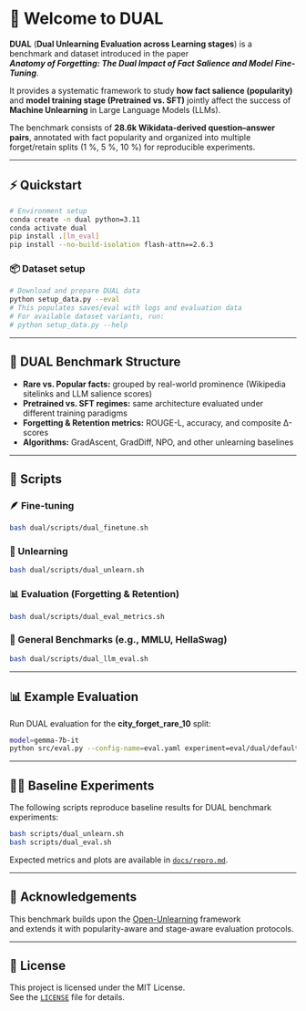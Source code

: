 # 🧩 Welcome to DUAL

**DUAL** (**Dual Unlearning Evaluation across Learning stages**) is a benchmark and dataset introduced in the paper  
**_Anatomy of Forgetting: The Dual Impact of Fact Salience and Model Fine-Tuning_**.  

It provides a systematic framework to study **how fact salience (popularity)** and **model training stage (Pretrained vs. SFT)** jointly affect the success of **Machine Unlearning** in Large Language Models (LLMs).  

The benchmark consists of **28.6k Wikidata-derived question–answer pairs**, annotated with fact popularity and organized into multiple forget/retain splits (1 %, 5 %, 10 %) for reproducible experiments.

---

## ⚡ Quickstart

```bash
# Environment setup
conda create -n dual python=3.11
conda activate dual
pip install .[lm_eval]
pip install --no-build-isolation flash-attn==2.6.3
```

### 📦 Dataset setup

```bash
# Download and prepare DUAL data
python setup_data.py --eval
# This populates saves/eval with logs and evaluation data
# For available dataset variants, run:
# python setup_data.py --help
```

---

## 🧠 DUAL Benchmark Structure

- **Rare vs. Popular facts:** grouped by real-world prominence (Wikipedia sitelinks and LLM salience scores)  
- **Pretrained vs. SFT regimes:** same architecture evaluated under different training paradigms  
- **Forgetting & Retention metrics:** ROUGE-L, accuracy, and composite Δ-scores  
- **Algorithms:** GradAscent, GradDiff, NPO, and other unlearning baselines  

---

## 🔧 Scripts

### 🪶 Fine-tuning

```bash
bash dual/scripts/dual_finetune.sh
```

### 🧩 Unlearning

```bash
bash dual/scripts/dual_unlearn.sh
```

### 📊 Evaluation (Forgetting & Retention)

```bash
bash dual/scripts/dual_eval_metrics.sh
```

### 🧪 General Benchmarks (e.g., MMLU, HellaSwag)

```bash
bash dual/scripts/dual_llm_eval.sh
```

---

## 📊 Example Evaluation

Run DUAL evaluation for the **city_forget_rare_10** split:

```bash
model=gemma-7b-it
python src/eval.py --config-name=eval.yaml experiment=eval/dual/default   model=${model}   model.model_args.pretrained_model_name_or_path=saves/finetune/dual_${model}_full   retain_logs_path=saves/eval/dual_${model}_retain/city_fast_retain_500.json   task_name=RARE_FORGET_10
```

---

## 🧑‍🔬 Baseline Experiments

The following scripts reproduce baseline results for DUAL benchmark experiments:

```bash
bash scripts/dual_unlearn.sh
bash scripts/dual_eval.sh
```

Expected metrics and plots are available in [`docs/repro.md`](docs/repro.md).

---

## 🤝 Acknowledgements

This benchmark builds upon the [Open-Unlearning](https://github.com/locuslab/open-unlearning) framework  
and extends it with popularity-aware and stage-aware evaluation protocols.

---

## 📄 License

This project is licensed under the MIT License.  
See the [`LICENSE`](LICENSE) file for details.
